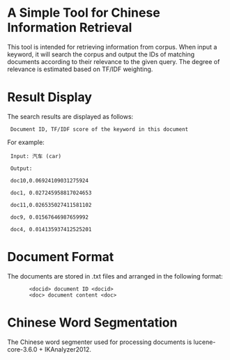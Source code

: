 # A Simple Tool for Chinese Information Retrieval

This tool is intended for retrieving information from corpus.
When input a keyword, it will search the corpus and output the IDs of matching documents according to their relevance to the given query.
The degree of relevance is estimated based on TF/IDF weighting.

# Result Display
The search results are displayed as follows:

     Document ID, TF/IDF score of the keyword in this document

For example:

     Input: 汽车 (car)

     Output:

     doc10,0.06924109031275924

     doc1, 0.027245958817024653

     doc11,0.026535027411581102

     doc9, 0.01567646987659992

     doc4, 0.014135937412525201

# Document Format

The documents are stored in .txt files and arranged in the following format:

           <docid> document ID <docid>
           <doc> document content <doc>

# Chinese Word Segmentation
The Chinese word segmenter used for processing documents is lucene-core-3.6.0 + IKAnalyzer2012.
